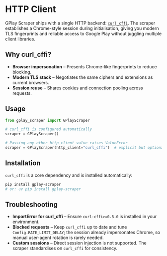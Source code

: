 # HTTP Client

GPlay Scraper ships with a single HTTP backend: [`curl_cffi`](https://github.com/yifeikong/curl_cffi). The scraper establishes a Chrome-style session during initialisation, giving you modern TLS fingerprints and reliable access to Google Play without juggling multiple client libraries.

## Why curl_cffi?

- **Browser impersonation** – Presents Chrome-like fingerprints to reduce blocking.
- **Modern TLS stack** – Negotiates the same ciphers and extensions as current browsers.
- **Session reuse** – Shares cookies and connection pooling across requests.

## Usage

```python
from gplay_scraper import GPlayScraper

# curl_cffi is configured automatically
scraper = GPlayScraper()

# Passing any other http_client value raises ValueError
scraper = GPlayScraper(http_client="curl_cffi")  # explicit but optional
```

## Installation

`curl_cffi` is a core dependency and is installed automatically:

```bash
pip install gplay-scraper
# or: uv pip install gplay-scraper
```

## Troubleshooting

- **ImportError for curl_cffi** – Ensure `curl-cffi>=0.5.0` is installed in your environment.
- **Blocked requests** – Keep `curl_cffi` up to date and tune `Config.RATE_LIMIT_DELAY`; the session already impersonates Chrome, so manual user-agent rotation is rarely needed.
- **Custom sessions** – Direct session injection is not supported. The scraper standardises on `curl_cffi` for consistency.
